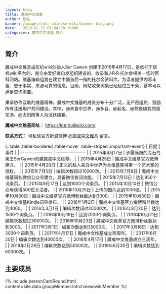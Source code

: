 ```yaml
---
layout: blog
title: 魔戒中文维基
author: 起名
banner: /images/lotr-chinese-wiki/banner-blog.png
date:   2020-02-22 01:04:00 +0800
categories: 魔戒中文维基 简介
---
```


## 简介

魔戒中文维基由灰机wiki创始人Ser Gawen 创建于2015年4月17日，是依托于灰机wiki平台的、完全由爱好者自发组织建设的、收录和J·R·R·托尔金相关一切的百科网站。维基编辑组旨在建立中国首屈一指的托尔金资料库，为读者提供内容丰富、忠于事实、来源可靠的信息。目前，网站收录词条已经超过三千条，基本可以满足查询需要。

秉承协作互助的维基精神，魔戒中文维基的成员分布十分广泛，无严密组织，鼓励所有注册用户共同建设。其中，@来自中世界、@多谷、@起名、@熬夜编程的蛋花汤、@太阳雨等人为活跃编辑。

**魔戒中文维基网址：** https://lotr.huijiwiki.com/

**联系方式：** 可私信官方新浪微博 [@魔戒中文维基](https://api.weibo.com/chat/#/chat?to_uid=5589224381) 留言。

{:.table .table-bordered .table-hover .table-striped .important-event}
| 日期 | 事件 |
| ---------------- | --------------- |
| 2015年4月17日 | 步履蹒跚的龙石岛亲王SerGawen创建魔戒中文维基。 |
| 2015年4月25日 | 魔戒中文维基官方微博建立。 |
| 2015年4月28日 | 正义的敌人来自中世界为本维基获得第一个艺术家的授权。 |
| 2015年7月5日 | 编辑次数超过10000次。 |
| 2015年7月8日 | 魔戒中文维基同名微信公众号建立，具备微信查词功能。 |
| 2015年7月13日 | 达到850个词条页。 |
| 2015年9月17日 | 达到1000个词条页。 |
| 2015年10月10日 | 微信公众号获得500位关注者。 |
| 2015年10月25日 | 上传的图片达到1000张。 |
| 2015年10月30日 | 魔戒中文维基官方微博粉丝数达到3000。 |
| 2015年10月30日 | 魔戒中文维基Kindle词典发布。 |
| 2016年1月2日 | 魔戒中文维基官方微博粉丝数达到4000。 |
| 2016年3月1日 | 编辑次数超过20000次。 |
| 2016年8月20日 | 达到1500个词条页。 |
| 2016年10月19日 | 达到2000个词条页。 |
| 2016年10月21日 | 编辑次数超过30000次。 |
| 2016年10月23日 | 魔戒中文维基官方微博粉丝数达到5000。 |
| 2017年3月1日 | 编辑次数达到35000次。 |
| 2017年3月16日 | 达到3000个词条页。 |
| 2017年4月17日 | 魔戒中文维基成立两周年。 |
| 2017年6月20日 | 编辑次数达到40000次。 |
| 2018年4月17日 | 魔戒中文维基成立三周年。 |
| 2019年1月28日 | 编辑次数达到50000次。 |
| 2019年6月30日 | 编辑次数达到60000次。 |


## 主要成员
<!-- 成员信息，通过导入personCard模板+组成员信息_data/groupMember/xxxx.yml -->
{% include personCardRound.html content=site.data.groupMember.lotrchinesewikiMember %}